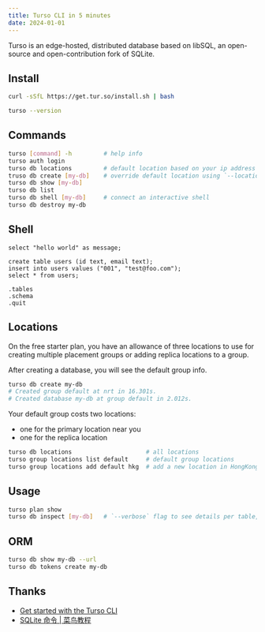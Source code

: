```yaml
---
title: Turso CLI in 5 minutes
date: 2024-01-01
---
```


Turso is an edge-hosted, distributed database based on libSQL, an open-source and open-contribution fork of SQLite.

## Install

```sh
curl -sSfL https://get.tur.so/install.sh | bash

turso --version
```

## Commands

```sh
turso [command] -h         # help info
turso auth login
turso db locations         # default location based on your ip address
truso db create [my-db]    # override default location using `--location` flag 
turso db show [my-db]
turso db list
turso db shell [my-db]     # connect an interactive shell
turso db destroy my-db 
```

## Shell

```sqlite
select "hello world" as message;

create table users (id text, email text);
insert into users values ("001", "test@foo.com");
select * from users;

.tables
.schema
.quit
```

## Locations

On the free starter plan, you have an allowance of three locations to use for creating multiple placement groups or adding replica locations to a group.

After creating a database, you will see the default group info.

```sh
turso db create my-db
# Created group default at nrt in 16.301s.
# Created database my-db at group default in 2.012s.
```

Your default group costs two locations: 

- one for the primary location near you 
- one for the replica location

```sh
turso db locations                     # all locations
turso group locations list default     # default group locations
turso group locations add default hkg  # add a new location in HongKong to default group
```


## Usage

```sh
turso plan show
turso db inspect [my-db]   # `--verbose` flag to see details per table, index and location
```


## ORM

```sh
turso db show my-db --url
turso db tokens create my-db
```


## Thanks

- [Get started with the Turso CLI](https://docs.turso.tech/tutorials/get-started-turso-cli/)
- [SQLite 命令 | 菜鸟教程](https://www.runoob.com/sqlite/sqlite-commands.html)


